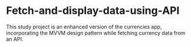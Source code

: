 # Fetch-and-display-data-using-API
This study project is an enhanced version of the currencies app, incorporating the MVVM design pattern while fetching currency data from an API.
